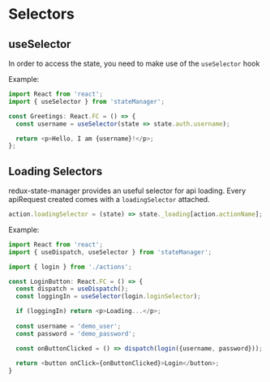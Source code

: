 # Selectors

## useSelector
In order to access the state, you need to make use of the `useSelector` hook

Example:
```js
import React from 'react';
import { useSelector } from 'stateManager';

const Greetings: React.FC = () => {
  const username = useSelector(state => state.auth.username);

  return <p>Hello, I am {username}!</p>;
};
```

## Loading Selectors
redux-state-manager provides an useful selector for api loading. Every apiRequest created comes with a `loadingSelector` attached.

```js
action.loadingSelector = (state) => state._loading[action.actionName];
```

Example:
```js
import React from 'react';
import { useDispatch, useSelector } from 'stateManager';

import { login } from './actions';

const LoginButton: React.FC = () => {
  const dispatch = useDispatch();
  const loggingIn = useSelector(login.loginSelector);

  if (loggingIn) return <p>Loading...</p>;
  
  const username = 'demo_user';
  const password = 'demo_password';

  const onButtonClicked = () => dispatch(login({username, password}));
  
  return <button onClick={onButtonClicked}>Login</button>;
}
```
